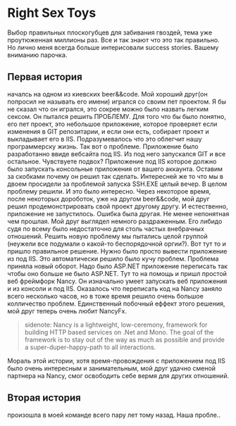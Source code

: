 # Right Sex Toys

Выбор правильных плоскогубцев для забивания гвоздей, тема уже проутюженная миллионы раз. Все и так знают что это так правильно. Но лично меня всегда больше интерисовали success stories. Вашему вниманию парочка.

## Первая история 
началсь на одном из киевских beer&&code. Мой хороший друг(он попросил не называть его имени) игрался со своим пет проектом. Я бы не сказал что он игрался, это сокрее можно было назвать легким сексом. Он пытался решить ПРОБЛЕМУ. Для того что бы было понятно, его пет проект, это небольшое приложение, которое проверяет если изменения в GIT репозитарии, и если они есть, собирает проект и выкладывает его в IIS. Подразумевалось что это облегчит нашу программерску жизнь. 
Так вот о проблеме. Приложение было разработанно ввиде вебсайта под IIS. Из под него запускался GIT и все остальное. Чувствуете подвох? Приложение под IIS которое должно было запускать консольные приложения от вашего аккаунта. Оставим за скобками почему он решил так сделать. Интересней же то что мы в двоем просидели за проблемой запуска SSH.EXE целый вечер. В целом проблему решили. И это было интересно.
Через некоторое время, после некоторых дороботок, уже на другом beer&&code, мой друг решил продемонстрировать свой проект другому другу. И естественно, приложение не запустилось. Ошибка была другая. Не менее непонятная чем прошлая. Мой друг выглядел немного раздраженным. Его либидо судя по всему было недостаточно для столь частых внебрачных отношений. Решить новую проблему мы пытались целой группой (неужели все подумали о какой-то беспорядочной оргии?). Вот тут то и пришло правильное решение. Нужно было просто вывести приложение из под IIS. Это автоматически решило было кучу проблем. 
Проблема приняла новый оборот. Надо было ASP.NET приложение переписать так чтобы оно больше не было ASP.NET. Тут то на помощь и пришл простой веб фреймфорк Nancy. Он изначально умеет запускать веб приложения и из консоли и под IIS. Оказалось что переписать код на Nancy заняло всего несколько часов, но в тоже время решило очень большое колличество проблем. Единственный побочный еффект этого решения, мой друг теперь очень любит NancyFx.

> sidenote: Nancy is a lightweight, low-ceremony, framework for building HTTP based services on .Net and Mono. The goal of the framework is to stay out of the way as much as possible and provide a super-duper-happy-path to all interactions.

Мораль этой истории, хотя время-провождения с приложением под IIS было очень интересным и занимательным, мой друг удачно сменой партнера на Nancy, смог освободить себе вермя для других отношений.

## Вторая история
произошла в моей команде всего пару лет тому назад. Наша пробле..
